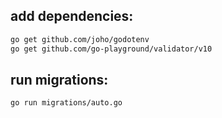 ## add dependencies:

```bash
go get github.com/joho/godotenv
go get github.com/go-playground/validator/v10
```

## run migrations:

```bash
go run migrations/auto.go
```
